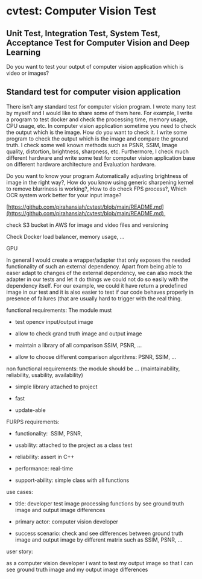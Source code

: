 
# cvtest: Computer Vision Test

## Unit Test, Integration Test, System Test, Acceptance Test for Computer Vision and Deep Learning

Do you want to test your output of computer vision application which is video or images?

## Standard test for computer vision application

There isn't any standard test for computer vision program. I wrote many test by myself and I would like to share some of them here. For example, I write a program to test docker and check the processing time, memory usage, CPU usage, etc. In computer vision application sometime you need to check the output which is the image. How do you want to check it. I write some program to check the output which is the image and compare the ground truth. I check some well known methods such as PSNR, SSIM, Image quality, distortion, brightness, sharpness, etc. Furthermore, I check much different hardware and write some test for computer vision application base on different hardware architecture and Evaluation hardware.

Do you want to know your program Automatically adjusting brightness of image in the right way?, How do you know using generic sharpening kernel to remove blurriness is working?, How to do check FPS process?, Which OCR system work better for your input image?

[https://github.com/pirahansiah/cvtest/blob/main/README.md](https://github.com/pirahansiah/cvtest/blob/main/README.md) 

  

check S3 bucket in AWS for image and video files and versioning 

Check Docker load balancer, memory usage, ...

GPU

In general I would create a wrapper/adapter that only exposes the needed functionality of such an external dependency. Apart from being able to easer adapt to changes of the external dependency, we can also mock the adapter in our tests and let it do things we could not do so easily with the dependency itself. For our example, we could it have return a predefined image in our test and it is also easier to test if our code behaves properly in presence of failures (that are usually hard to trigger with the real thing.






functional requirements: The module must 

- test opencv input/output image
    
- allow to check grand truth image and output image
    
- maintain a library of all comparison SSIM, PSNR, ...
    
- allow to choose different comparison algorithms: PSNR, SSIM, ...
    

non functional requirements: the module should be ... (maintainability, reliability, usability, availability)

- simple library attached to project
    
- fast
    
- update-able 
    

FURPS requirements:

- functionality:  SSIM, PSNR,
    
- usability: attached to the project as a class test
    
- reliability: assert in C++ 
    
- performance: real-time 
    
- support-ability: simple class with all functions 
    

use cases: 

- title: developer test image processing functions by see ground truth image and output image differences 
    
- primary actor: computer vision developer 
    
- success scenario: check and see differences between ground truth image and output image by different matrix such as SSIM, PSNR, ... 
    

  

user story: 

as a computer vision developer i want to test my output image so that I can see ground truth image and my output image differences

